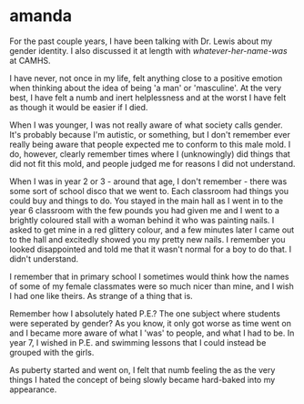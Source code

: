 # amanda

For the past couple years, I have been talking with Dr. Lewis about my gender identity. I also discussed it at 
length with *whatever-her-name-was* at CAMHS.

I have never, not once in my life, felt anything close to a positive emotion when thinking about the idea of being 
'a man' or 'masculine'. At the very best, I have felt a numb and inert helplessness and at the worst I have felt as 
though it would be easier if I died.

When I was younger, I was not really aware of what society calls gender. It's probably because I'm autistic, or 
something, but I don't remember ever really being aware that people expected me to conform to this male mold. I do, 
however, clearly remember times where I (unknowingly) did things that did not fit this mold, and people judged me 
for reasons I did not understand.

When I was in year 2 or 3 - around that age, I don't remember - there was some sort of school disco that we went to. 
Each classroom had things you could buy and things to do. You stayed in the main hall as I went in to the year 6 
classroom with the few pounds you had given me and I went to a brightly coloured stall with a woman behind it who 
was painting nails. I asked to get mine in a red glittery colour, and a few minutes later I came out to the hall and 
excitedly showed you my pretty new nails. I remember you looked disappointed and told me that it wasn't normal for a 
boy to do that. I didn't understand.

I remember that in primary school I sometimes would think how the names of some of my female classmates were so much 
nicer than mine, and I wish I had one like theirs. As strange of a thing that is.

Remember how I absolutely hated P.E.? The one subject where students were seperated by gender? As you know, it 
only got worse as time went on and I became more aware of what I 'was' to people, and what I had to be. In year 7, I 
wished in P.E. and swimming lessons that I could instead be grouped with the girls.

As puberty started and went on, I felt that numb feeling the as the very things I hated the concept of being slowly 
became hard-baked into my appearance.